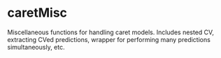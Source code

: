caretMisc
==========================
Miscellaneous functions for handling caret models.  Includes nested CV, extracting CVed predictions, wrapper for performing many predictions simultaneously, etc.
